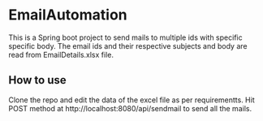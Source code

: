 # EmailAutomation

This is a Spring boot project to send mails to multiple ids with specific specific body. 
The email ids and their respective subjects and body are read from EmailDetails.xlsx file.

## How to use
 Clone the repo and edit the data of the excel file as per requirementts.
 Hit POST method at http://localhost:8080/api/sendmail to send all the mails.
 
